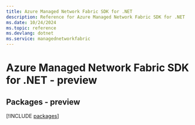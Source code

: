 ```yaml
---
title: Azure Managed Network Fabric SDK for .NET
description: Reference for Azure Managed Network Fabric SDK for .NET
ms.date: 10/24/2024
ms.topic: reference
ms.devlang: dotnet
ms.service: managednetworkfabric
---
```

# Azure Managed Network Fabric SDK for .NET - preview
## Packages - preview
[!INCLUDE [packages](managed-network-fabric-index.md)]